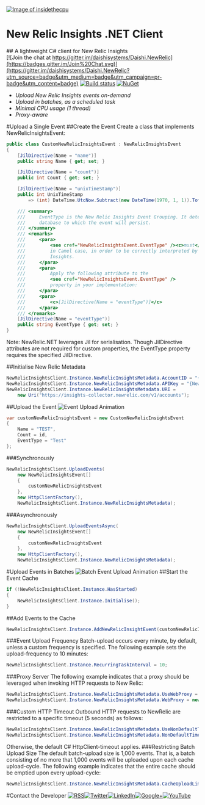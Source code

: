 <a href="http://insidethecpu.com">![Image of insidethecpu](https://insidethecpu.files.wordpress.com/2016/06/daishi-systems-icon-with-text-really-tiny-with-photo1.png)</a>
# New Relic Insights .NET Client
## A lightweight C# client for New Relic Insights	
[![Join the chat at https://gitter.im/daishisystems/Daishi.NewRelic](https://badges.gitter.im/Join%20Chat.svg)](https://gitter.im/daishisystems/Daishi.NewRelic?utm_source=badge&utm_medium=badge&utm_campaign=pr-badge&utm_content=badge)
[![Build status](https://ci.appveyor.com/api/projects/status/ly3h4f406u5332n3?svg=true)](https://ci.appveyor.com/project/daishisystems/daishi-newrelic)
[![NuGet](https://img.shields.io/badge/nuget-v1.0.2-blue.svg)](https://www.nuget.org/packages/Daishi.NewRelic)

* *Upload New Relic Insights events on-demand*
* *Upload in batches, as a scheduled task*
* *Minimal CPU usage (1 thread)*
* *Proxy-aware*

#Upload a Single Event
##Create the Event
Create a class that implements NewRelicInsightsEvent:
```cs
public class CustomNewRelicInsightsEvent : NewRelicInsightsEvent
{
    [JilDirective(Name = "name")]
    public string Name { get; set; }

    [JilDirective(Name = "count")]
    public int Count { get; set; }

    [JilDirective(Name = "unixTimeStamp")]
    public int UnixTimeStamp
        => (int) DateTime.UtcNow.Subtract(new DateTime(1970, 1, 1)).TotalSeconds;

    /// <summary>
    ///     EventType is the New Relic Insights Event Grouping. It determines the
    ///     database to which the event will persist.
    /// </summary>
    /// <remarks>
    ///     <para>
    ///         <see cref="NewRelicInsightsEvent.EventType" /><c>must</c> be serialised
    ///         in Camel case, in order to be correctly interpreted by New Relic
    ///         Insights.
    ///     </para>
    ///     <para>
    ///         Apply the following attribute to the
    ///         <see cref="NewRelicInsightsEvent.EventType" />
    ///         property in your implementation:
    ///     </para>
    ///     <para>
    ///         <c>[JilDirective(Name = "eventType")]</c>
    ///     </para>
    /// </remarks>
    [JilDirective(Name = "eventType")]
    public string EventType { get; set; }
}
```

Note: NewRelic.NET leverages Jil for serialisation. Though JilDirective attributes are not required for custom properties, the EventType property requires the specified JilDirective.

##Initialise New Relic Metadata
```cs
NewRelicInsightsClient.Instance.NewRelicInsightsMetadata.AccountID = "{New Relic Account ID}";
NewRelicInsightsClient.Instance.NewRelicInsightsMetadata.APIKey = "{New Relic API key}";
NewRelicInsightsClient.Instance.NewRelicInsightsMetadata.URI = 
	new Uri("https://insights-collector.newrelic.com/v1/accounts");
```
##Upload the Event
![Event Upload Animation](https://dl.dropboxusercontent.com/u/26042707/New%20Relic%20Event%20Upload.gif)
```cs
var customNewRelicInsightsEvent = new CustomNewRelicInsightsEvent
{
	Name = "TEST",
   	Count = id,
   	EventType = "Test"
};
```    
###Synchronously
```cs
NewRelicInsightsClient.UploadEvents(
	new NewRelicInsightsEvent[]
	{ 
		customNewRelicInsightsEvent 
	}, 
	new HttpClientFactory(), 
	NewRelicInsightsClient.Instance.NewRelicInsightsMetadata);
```
###Asynchronously
```cs
NewRelicInsightsClient.UploadEventsAsync(
	new NewRelicInsightsEvent[]
	{ 
		customNewRelicInsightsEvent 
	}, 
	new HttpClientFactory(), 
	NewRelicInsightsClient.Instance.NewRelicInsightsMetadata);
```
#Upload Events in Batches
![Batch Event Upload Animation](https://dl.dropboxusercontent.com/u/26042707/New%20Relic%20Batch%20Upload.gif)
##Start the Event Cache
```cs
if (!NewRelicInsightsClient.Instance.HasStarted)
{
    NewRelicInsightsClient.Instance.Initialise();
}
```
##Add Events to the Cache
```cs
NewRelicInsightsClient.Instance.AddNewRelicInsightEvent(customNewRelicInsightsEvent);
```
###Event Upload Frequency
Batch-upload occurs every minute, by default, unless a custom frequency is specified. The following example sets the upload-frequency to 10 minutes:
```cs
NewRelicInsightsClient.Instance.RecurringTaskInterval = 10;
```
###Proxy Server
The following example indicates that a proxy should be leveraged when invoking HTTP requests to New Relic:
```cs
NewRelicInsightsClient.Instance.NewRelicInsightsMetadata.UseWebProxy = true;
NewRelicInsightsClient.Instance.NewRelicInsightsMetadata.WebProxy = new WebProxy(“127.0.0.1:8080”);
```
###Custom HTTP Timeout
Outbound HTTP requests to NewRelic are restricted to a specific timeout (5 seconds) as follows:
```cs
NewRelicInsightsClient.Instance.NewRelicInsightsMetadata.UseNonDefaultTimeout = true;
NewRelicInsightsClient.Instance.NewRelicInsightsMetadata.NonDefaultTimeout = new TimeSpan(0,0,5);
```
Otherwise, the default C# HttpClient-timeout applies.
###Restricting Batch Upload Size
The default batch-upload size is 1,000 events. That is, a batch consisting of no more that 1,000 events will be uploaded upon each cache upload-cycle. The following example indicates that the entire cache should be emptied upon every upload-cycle:
```cs
NewRelicInsightsClient.Instance.NewRelicInsightsMetadata.CacheUploadLimit = int.MaxValue;
```
#Contact the Developer
<a href="http://insidethecpu.com/feed/">![RSS](https://dl.dropboxusercontent.com/u/26042707/rss.png)</a><a href="https://twitter.com/daishisystems">![Twitter](https://dl.dropboxusercontent.com/u/26042707/twitter.png)</a><a href="https://www.linkedin.com/in/daishisystems">![LinkedIn](https://dl.dropboxusercontent.com/u/26042707/linkedin.png)</a><a href="https://plus.google.com/102806071104797194504/posts">![Google+](https://dl.dropboxusercontent.com/u/26042707/g.png)</a><a href="https://www.youtube.com/user/daishisystems">![YouTube](https://dl.dropboxusercontent.com/u/26042707/youtube.png)</a>
